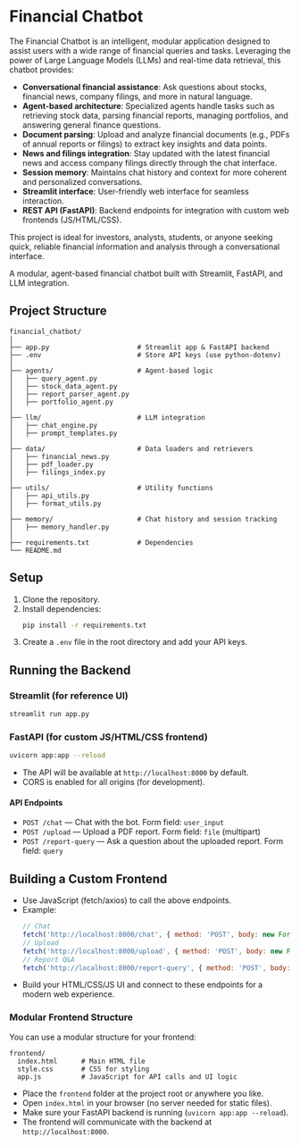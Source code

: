# Financial Chatbot

The Financial Chatbot is an intelligent, modular application designed to assist users with a wide range of financial queries and tasks. Leveraging the power of Large Language Models (LLMs) and real-time data retrieval, this chatbot provides:

- **Conversational financial assistance**: Ask questions about stocks, financial news, company filings, and more in natural language.
- **Agent-based architecture**: Specialized agents handle tasks such as retrieving stock data, parsing financial reports, managing portfolios, and answering general finance questions.
- **Document parsing**: Upload and analyze financial documents (e.g., PDFs of annual reports or filings) to extract key insights and data points.
- **News and filings integration**: Stay updated with the latest financial news and access company filings directly through the chat interface.
- **Session memory**: Maintains chat history and context for more coherent and personalized conversations.
- **Streamlit interface**: User-friendly web interface for seamless interaction.
- **REST API (FastAPI)**: Backend endpoints for integration with custom web frontends (JS/HTML/CSS).

This project is ideal for investors, analysts, students, or anyone seeking quick, reliable financial information and analysis through a conversational interface.

A modular, agent-based financial chatbot built with Streamlit, FastAPI, and LLM integration.

## Project Structure

```
financial_chatbot/
│
├── app.py                      # Streamlit app & FastAPI backend
├── .env                        # Store API keys (use python-dotenv)
│
├── agents/                     # Agent-based logic
│   ├── query_agent.py
│   ├── stock_data_agent.py
│   ├── report_parser_agent.py
│   ├── portfolio_agent.py
│
├── llm/                        # LLM integration
│   ├── chat_engine.py
│   ├── prompt_templates.py
│
├── data/                       # Data loaders and retrievers
│   ├── financial_news.py
│   ├── pdf_loader.py
│   ├── filings_index.py
│
├── utils/                      # Utility functions
│   ├── api_utils.py
│   ├── format_utils.py
│
├── memory/                     # Chat history and session tracking
│   ├── memory_handler.py
│
├── requirements.txt            # Dependencies
└── README.md
```

## Setup

1. Clone the repository.
2. Install dependencies:
   ```bash
   pip install -r requirements.txt
   ```
3. Create a `.env` file in the root directory and add your API keys.

## Running the Backend

### Streamlit (for reference UI)
```bash
streamlit run app.py
```

### FastAPI (for custom JS/HTML/CSS frontend)
```bash
uvicorn app:app --reload
```
- The API will be available at `http://localhost:8000` by default.
- CORS is enabled for all origins (for development).

#### API Endpoints
- `POST /chat` — Chat with the bot. Form field: `user_input`
- `POST /upload` — Upload a PDF report. Form field: `file` (multipart)
- `POST /report-query` — Ask a question about the uploaded report. Form field: `query`

## Building a Custom Frontend
- Use JavaScript (fetch/axios) to call the above endpoints.
- Example:
  ```js
  // Chat
  fetch('http://localhost:8000/chat', { method: 'POST', body: new FormData(/* ... */) })
  // Upload
  fetch('http://localhost:8000/upload', { method: 'POST', body: new FormData(/* ... */) })
  // Report Q&A
  fetch('http://localhost:8000/report-query', { method: 'POST', body: new FormData(/* ... */) })
  ```
- Build your HTML/CSS/JS UI and connect to these endpoints for a modern web experience.

### Modular Frontend Structure
You can use a modular structure for your frontend:
```
frontend/
  index.html      # Main HTML file
  style.css       # CSS for styling
  app.js          # JavaScript for API calls and UI logic
```
- Place the `frontend` folder at the project root or anywhere you like.
- Open `index.html` in your browser (no server needed for static files).
- Make sure your FastAPI backend is running (`uvicorn app:app --reload`).
- The frontend will communicate with the backend at `http://localhost:8000`. 